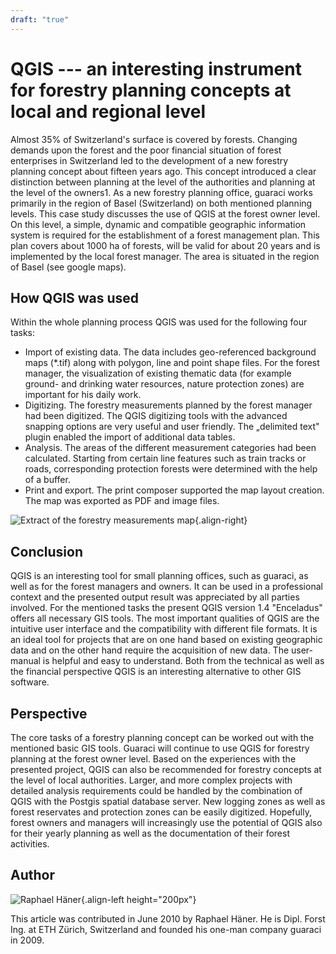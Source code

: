 ```yaml
---
draft: "true"
---
```


# QGIS \-\-- an interesting instrument for forestry planning concepts at local and regional level

Almost 35% of Switzerland\'s surface is covered by forests. Changing
demands upon the forest and the poor financial situation of forest
enterprises in Switzerland led to the development of a new forestry
planning concept about fifteen years ago. This concept introduced a
clear distinction between planning at the level of the authorities and
planning at the level of the owners1. As a new forestry planning office,
guaraci works primarily in the region of Basel (Switzerland) on both
mentioned planning levels. This case study discusses the use of QGIS at
the forest owner level. On this level, a simple, dynamic and compatible
geographic information system is required for the establishment of a
forest management plan. This plan covers about 1000 ha of forests, will
be valid for about 20 years and is implemented by the local forest
manager. The area is situated in the region of Basel (see google maps).

## How QGIS was used

Within the whole planning process QGIS was used for the following four
tasks:

-   Import of existing data. The data includes geo-referenced background
    maps (\*.tif) along with polygon, line and point shape files. For
    the forest manager, the visualization of existing thematic data (for
    example ground- and drinking water resources, nature protection
    zones) are important for his daily work.
-   Digitizing. The forestry measurements planned by the forest manager
    had been digitized. The QGIS digitizing tools with the advanced
    snapping options are very useful and user friendly. The „delimited
    text" plugin enabled the import of additional data tables.
-   Analysis. The areas of the different measurement categories had been
    calculated. Starting from certain line features such as train tracks
    or roads, corresponding protection forests were determined with the
    help of a buffer.
-   Print and export. The print composer supported the map layout
    creation. The map was exported as PDF and image files.

![Extract of the forestry measurements
map](./images/suisse_basel1.jpg){.align-right}

## Conclusion

QGIS is an interesting tool for small planning offices, such as guaraci,
as well as for the forest managers and owners. It can be used in a
professional context and the presented output result was appreciated by
all parties involved. For the mentioned tasks the present QGIS version
1.4 "Enceladus" offers all necessary GIS tools. The most important
qualities of QGIS are the intuitive user interface and the compatibility
with different file formats. It is an ideal tool for projects that are
on one hand based on existing geographic data and on the other hand
require the acquisition of new data. The user-manual is helpful and easy
to understand. Both from the technical as well as the financial
perspective QGIS is an interesting alternative to other GIS software.

## Perspective

The core tasks of a forestry planning concept can be worked out with the
mentioned basic GIS tools. Guaraci will continue to use QGIS for
forestry planning at the forest owner level. Based on the experiences
with the presented project, QGIS can also be recommended for forestry
concepts at the level of local authorities. Larger, and more complex
projects with detailed analysis requirements could be handled by the
combination of QGIS with the Postgis spatial database server. New
logging zones as well as forest reservates and protection zones can be
easily digitized. Hopefully, forest owners and managers will
increasingly use the potential of QGIS also for their yearly planning as
well as the documentation of their forest activities.

## Author

![Raphael Häner](./images/suisse_baselaut.jpg){.align-left
height="200px"}

This article was contributed in June 2010 by Raphael Häner. He is Dipl.
Forst Ing. at ETH Zürich, Switzerland and founded his one-man company
guaraci in 2009.

